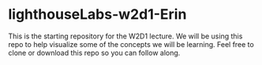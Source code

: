 # lighthouseLabs-w2d1-Erin
This is the starting repository for the W2D1 lecture. We will be using this repo to help visualize some of the concepts we will be learning. Feel free to clone or download this repo so you can follow along. 
